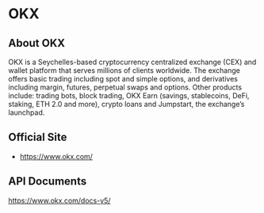 # OKX

## About OKX

OKX is a Seychelles-based cryptocurrency centralized exchange (CEX) and wallet platform that serves millions of clients worldwide. The exchange offers basic trading including spot and simple options, and derivatives including margin, futures, perpetual swaps and options. Other products include: trading bots, block trading, OKX Earn (savings, stablecoins, DeFi, staking, ETH 2.0 and more), crypto loans and Jumpstart, the exchange’s launchpad.

## Official Site

- https://www.okx.com/

## API Documents

https://www.okx.com/docs-v5/
